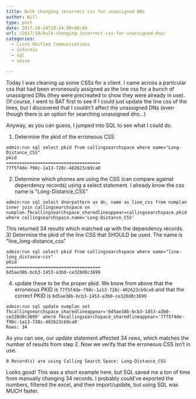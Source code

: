 ```yaml
---
title: Bulk changing incorrect css for unassigned DNs
author: Will
type: post
date: 2017-10-24T20:24:00+00:00
url: /2017/10/bulk-changing-incorrect-css-for-unassigned-dns/
categories:
  - Cisco Unified Communications
  - informix
  - sql
  - voice

---
```

Today I was cleaning up some CSSs for a client. I came across a particular css that had been erroneously assigned as the line css for a bunch of unassigned DNs (they were precreated to show they were already in use). Of course, I went to BAT first to see if I could just update the line css of the lines, but I discovered that I couldn't affect the unassigned DNs (even though there is an option for searching unassigned dns…)

Anyway, as you can guess, I jumped into SQL to see what I could do.

<!--more-->

1) Determine the pkid of the erroneous CSS

```
admin:run sql select pkid from callingsearchspace where name="Long-Distance_CSS"
pkid
====================================
77f5f4de-f98c-1a13-728c-402623cb9ca0
```

2) Determine which phones are using the CSS (can compare against dependency records) using a select statement. I already know the css name is "Long-Distance_CSS"

```
admin:run sql select dnorpattern as dn, name as line_css from numplan inner join callingsearchspace on numplan.fkcallingsearchspace_sharedlineappear=callingsearchspace.pkid where callingsearchspace.name='Long-Distance_CSS'
```

This returned 34 results which matched up with the dependency records.  
3) Determine the pkid of the line CSS that SHOULD be used. The name is "line_long-distance_css"

```
admin:run sql select pkid from callingsearchspace where name="line-long_distance-css"
pkid
====================================
6d5ae38b-bcb3-1453-a3b0-ce328d8c3699
```

4) update these to be the proper pkid. We know from above that the erroneous PKID is `77f5f4de-f98c-1a13-728c-402623cb9ca0` and that the correct PKID is `6d5ae38b-bcb3-1453-a3b0-ce328d8c3699`

```
admin:run sql update numplan set fkcallingsearchspace_sharedlineappear='6d5ae38b-bcb3-1453-a3b0-ce328d8c3699' where fkcallingsearchspace_sharedlineappear='77f5f4de-f98c-1a13-728c-402623cb9ca0'
Rows: 34
```

As you can see, our update statement affected 34 rows, which matches the number of results from step 2. Now we verify that the erroneous CSS isn’t in use.

```
0 Record(s) are using Calling Search Space: Long-Distance_CSS 
```

Looks good! This was a short example here, but SQL saved me a ton of time from manually changing 34 records. I probably could’ve exported the numbers, filtered the excel, and then import/update, but using SQL was MUCH faster.